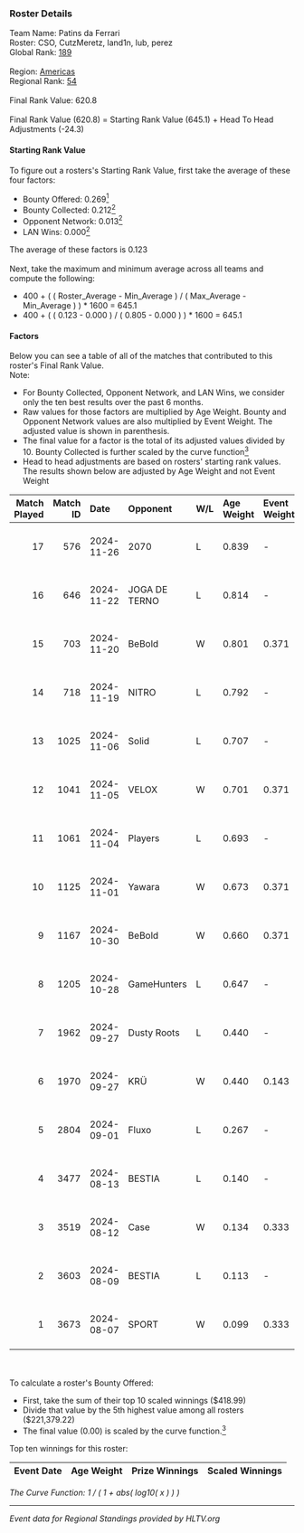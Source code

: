 ### Roster Details<br />
Team Name: Patins da Ferrari<br />
Roster: CSO, CutzMeretz, land1n, lub, perez<br />
Global Rank: [189](../../standings_global_2025_01_20.md)<br />
<br />
Region: [Americas]( ../../standings_americas_2025_01_20.md)<br />
Regional Rank: [54]( ../../standings_americas_2025_01_20.md)<br />
<br />
Final Rank Value:  620.8<br />
<br />
Final Rank Value (620.8) = Starting Rank Value (645.1) + Head To Head Adjustments (-24.3)<br />

#### Starting Rank Value<br />
To figure out a rosters's Starting Rank Value, first take the average of these four factors:<br />
- Bounty Offered: 0.269[<sup>1</sup>](#table2)
- Bounty Collected: 0.212[<sup>2</sup>](#table1)
- Opponent Network: 0.013[<sup>2</sup>](#table1)
- LAN Wins: 0.000[<sup>2</sup>](#table1)

The average of these factors is 0.123<br />
<br />
Next, take the maximum and minimum average across all teams and compute the following:<br />
- 400 + ( ( Roster_Average - Min_Average ) / ( Max_Average - Min_Average ) ) * 1600 = 645.1
- 400 + ( ( 0.123 - 0.000 ) / ( 0.805 - 0.000 ) ) * 1600 = 645.1


#### Factors<br />
Below you can see a table of all of the matches that contributed to this roster's Final Rank Value.<br />
Note:<br />

- For Bounty Collected, Opponent Network, and LAN Wins, we consider only the ten best results over the past 6 months.
- Raw values for those factors are multiplied by Age Weight. Bounty and Opponent Network values are also multiplied by Event Weight. The adjusted value is shown in parenthesis.
- The final value for a factor is the total of its adjusted values divided by 10. Bounty Collected is further scaled by the curve function[<sup>3</sup>](#curveFunction)
- Head to head adjustments are based on rosters' starting rank values. The results shown below are adjusted by Age Weight and not Event Weight
<span id="table1"></span><br />


| Match Played | Match ID | Date       | Opponent      | W/L | Age Weight | Event Weight | Bounty Collected | Opponent Network | LAN Wins  | H2H Adj. | Roster                               |
| -: | -: | :- | :- | :- | :- | :- | :- | :- | :- | -: | :- |
|           17 |      576 | 2024-11-26 | 2070          | L   | 0.839      | -            | -                | -                | -         |   -12.00 | CSO, CutzMeretz, land1n, lub, perez  |
|           16 |      646 | 2024-11-22 | JOGA DE TERNO | L   | 0.814      | -            | -                | -                | -         |   -14.12 | CSO, CutzMeretz, land1n, lub, perez  |
|           15 |      703 | 2024-11-20 | BeBold        | W   | 0.801      | 0.371        | 0.000 (0.000)    | 0.000 (0.000)    | 0 (0.000) |     4.99 | CSO, CutzMeretz, land1n, lub, perez  |
|           14 |      718 | 2024-11-19 | NITRO         | L   | 0.792      | -            | -                | -                | -         |   -11.95 | CSO, CutzMeretz, land1n, lub, perez  |
|           13 |     1025 | 2024-11-06 | Solid         | L   | 0.707      | -            | -                | -                | -         |    -4.08 | CSO, CutzMeretz, Lcm, lub, perez     |
|           12 |     1041 | 2024-11-05 | VELOX         | W   | 0.701      | 0.371        | 0.000 (0.000)    | 0.158 (0.041)    | 0 (0.000) |     7.60 | CSO, CutzMeretz, Lcm, lub, perez     |
|           11 |     1061 | 2024-11-04 | Players       | L   | 0.693      | -            | -                | -                | -         |    -8.71 | CSO, CutzMeretz, Lcm, lub, perez     |
|           10 |     1125 | 2024-11-01 | Yawara        | W   | 0.673      | 0.371        | 0.005 (0.001)    | 0.268 (0.067)    | 0 (0.000) |    11.17 | CSO, CutzMeretz, Lcm, lub, perez     |
|            9 |     1167 | 2024-10-30 | BeBold        | W   | 0.660      | 0.371        | 0.000 (0.000)    | 0.000 (0.000)    | 0 (0.000) |     3.99 | CSO, CutzMeretz, Lcm, lub, perez     |
|            8 |     1205 | 2024-10-28 | GameHunters   | L   | 0.647      | -            | -                | -                | -         |    -9.36 | CSO, CutzMeretz, Lcm, lub, perez     |
|            7 |     1962 | 2024-09-27 | Dusty Roots   | L   | 0.440      | -            | -                | -                | -         |    -3.49 | CSO, CutzMeretz, jz, Lcm, perez      |
|            6 |     1970 | 2024-09-27 | KRÜ           | W   | 0.440      | 0.143        | 0.004 (0.000)    | 0.167 (0.011)    | 0 (0.000) |     9.82 | CSO, CutzMeretz, jz, Lcm, perez      |
|            5 |     2804 | 2024-09-01 | Fluxo         | L   | 0.267      | -            | -                | -                | -         |    -0.73 | CSO, CutzMeretz, Maluk3, perez, prt  |
|            4 |     3477 | 2024-08-13 | BESTIA        | L   | 0.140      | -            | -                | -                | -         |    -0.41 | CSO, CutzMeretz, Misfit, perez, zede |
|            3 |     3519 | 2024-08-12 | Case          | W   | 0.134      | 0.333        | 0.008 (0.000)    | 0.200 (0.009)    | 0 (0.000) |     2.68 | CSO, CutzMeretz, Misfit, perez, zede |
|            2 |     3603 | 2024-08-09 | BESTIA        | L   | 0.113      | -            | -                | -                | -         |    -0.33 | CSO, CutzMeretz, Misfit, perez, zede |
|            1 |     3673 | 2024-08-07 | SPORT         | W   | 0.099      | 0.333        | 0.000 (0.000)    | 0.000 (0.000)    | 0 (0.000) |     0.63 | CSO, CutzMeretz, Misfit, perez, zede |

<br />
<span id="table2"></span><br />
To calculate a roster's Bounty Offered:<br />

- First, take the sum of their top 10 scaled winnings ($418.99)
- Divide that value by the 5th highest value among all rosters ($221,379.22)
- The final value (0.00) is scaled by the curve function.[<sup>3</sup>](#curveFunction)

Top ten winnings for this roster:<br />

| Event Date | Age Weight | Prize Winnings | Scaled Winnings |
| :- | -: | :- | :- |


<span id="curveFunction"></span>_The Curve Function: 1 / ( 1 + abs( log10( x ) ) )_<br />

---
_Event data for Regional Standings provided by HLTV.org_<br />
